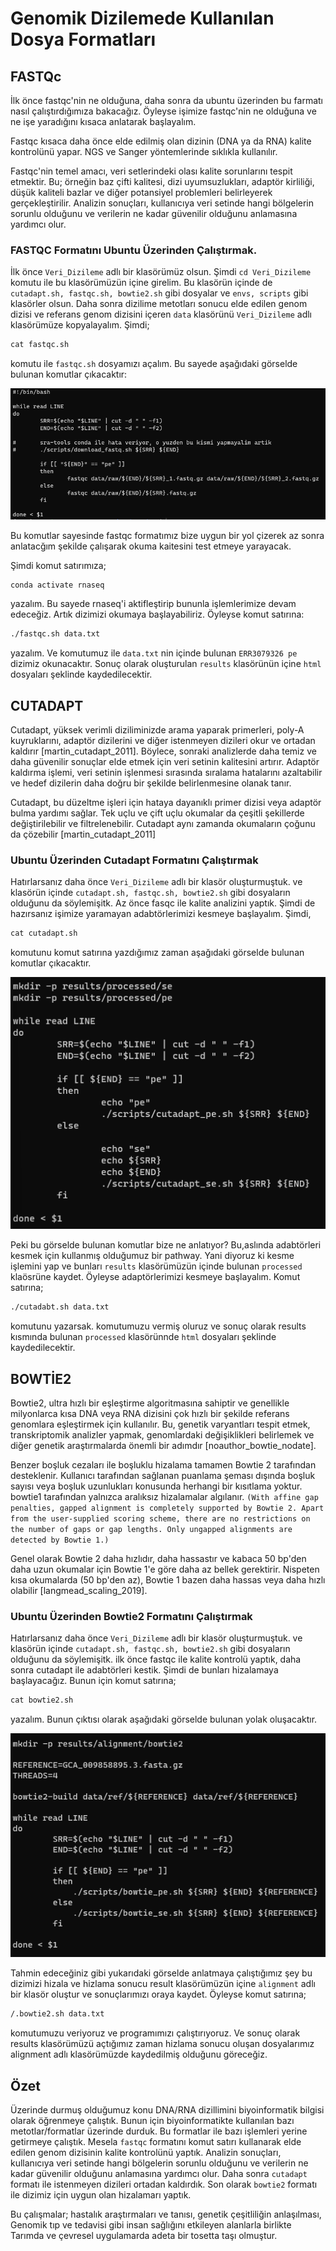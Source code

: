 # Genomik Dizilemede Kullanılan Dosya Formatları

## FASTQc

İlk önce fastqc'nin ne olduğuna, daha sonra da ubuntu üzerinden bu farmatı nasıl çalıştırdığımıza bakacağız. Öyleyse işimize fastqc'nin ne olduğuna ve ne işe yaradığını kısaca anlatarak başlayalım.

Fastqc kısaca daha önce elde edilmiş olan dizinin (DNA ya da RNA) kalite kontrolünü yapar. NGS ve Sanger yöntemlerinde sıklıkla kullanılır. 

Fastqc'nin temel amacı, veri setlerindeki olası kalite sorunlarını tespit etmektir. Bu; örneğin baz çifti kalitesi, dizi uyumsuzlukları, adaptör kirliliği, düşük kaliteli bazlar ve diğer potansiyel problemleri belirleyerek gerçekleştirilir. Analizin sonuçları, kullanıcıya veri setinde hangi bölgelerin sorunlu olduğunu ve verilerin ne kadar güvenilir olduğunu anlamasına yardımcı olur.

### FASTQC Formatını Ubuntu Üzerinden Çalıştırmak. 

İlk önce `Veri_Dizileme` adlı bir klasörümüz olsun. Şimdi `cd Veri_Dizileme` komutu ile bu klasörümüzün içine girelim. Bu klasörün içinde de `cutadapt.sh, fastqc.sh, bowtie2.sh` gibi dosyalar ve `envs, scripts` gibi klasörler olsun. Daha sonra dizilime metotları sonucu elde edilen genom dizisi ve referans genom dizisini içeren `data` klasörünü `Veri_Dizileme` adlı klasörümüze kopyalayalım. Şimdi;

```markdown
cat fastqc.sh
```

komutu ile `fastqc.sh` dosyamızı açalım. Bu sayede aşağıdaki görselde bulunan komutlar çıkacaktır: 

![Fastqc.sh komutu](image.png)

Bu komutlar sayesinde fastqc formatımız bize uygun bir yol çizerek az sonra anlatacğım şekilde çalışarak okuma kaitesini test etmeye yarayacak. 

Şimdi komut satırımıza;

```markdown
conda activate rnaseq
```
yazalım. Bu sayede rnaseq'i aktifleştirip bununla işlemlerimize devam edeceğiz. Artık dizimizi okumaya başlayabiliriz. Öyleyse komut satırına:

```markdown
./fastqc.sh data.txt
```

yazalım. Ve komutumuz ile `data.txt` nin içinde bulunan `ERR3079326 pe` dizimiz okunacaktır. Sonuç olarak oluşturulan `results` klasörünün içine `html` dosyaları şeklinde kaydedilecektir. 

## CUTADAPT

Cutadapt, yüksek verimli diziliminizde arama yaparak primerleri, poly-A kuyruklarını, adaptör dizilerini ve diğer istenmeyen dizileri okur ve ortadan kaldırır [martin_cutadapt_2011]. Böylece, sonraki analizlerde daha temiz ve daha güvenilir sonuçlar elde etmek için veri setinin kalitesini artırır. Adaptör kaldırma işlemi, veri setinin işlenmesi sırasında sıralama hatalarını azaltabilir ve hedef dizilerin daha doğru bir şekilde belirlenmesine olanak tanır.

Cutadapt, bu düzeltme işleri için hataya dayanıklı primer dizisi veya adaptör bulma yardımı sağlar. Tek uçlu ve çift uçlu okumalar da çeşitli şekillerde değiştirilebilir ve filtrelenebilir. Cutadapt aynı zamanda okumaların çoğunu da çözebilir [martin_cutadapt_2011]

### Ubuntu Üzerinden Cutadapt Formatını Çalıştırmak 

Hatırlarsanız daha önce `Veri_Dizileme` adlı bir klasör oluşturmuştuk. ve klasörün içinde `cutadapt.sh, fastqc.sh, bowtie2.sh` gibi dosyaların olduğunu da söylemişitk. Az önce fasqc ile kalite analizini yaptık. Şimdi de hazırsanız işimize yaramayan adabtörlerimizi kesmeye başlayalım. Şimdi,

```markdown
cat cutadapt.sh
```
komutunu komut satırına yazdığımız zaman aşağıdaki görselde bulunan komutlar çıkacaktır. 

![cutadapt.sh komutu](image-1.png)

Peki bu görselde bulunan komutlar bize ne anlatıyor? Bu,aslında adabtörleri kesmek için kullanmış olduğumuz bir pathway. Yani diyoruz ki kesme işlemini yap ve bunları `results` klasörümüzün içinde bulunan `processed` klaösrüne kaydet. Öyleyse adaptörlerimizi kesmeye başlayalım. Komut satırına;

```markdown
./cutadabt.sh data.txt
```
komutunu yazarsak. komutumuzu vermiş oluruz ve sonuç olarak results kısmında bulunan `processed` klasörünnde `html` dosyaları şeklinde kaydedilecektir. 

## BOWTİE2

Bowtie2, ultra hızlı bir eşleştirme algoritmasına sahiptir ve genellikle milyonlarca kısa DNA veya RNA dizisini çok hızlı bir şekilde referans genomlara eşleştirmek için kullanılır. Bu, genetik varyantları tespit etmek, transkriptomik analizler yapmak, genomlardaki değişiklikleri belirlemek ve diğer genetik araştırmalarda önemli bir adımdır [noauthor_bowtie_nodate].

Benzer boşluk cezaları ile boşluklu hizalama tamamen Bowtie 2 tarafından desteklenir. Kullanıcı tarafından sağlanan puanlama şeması dışında boşluk sayısı veya boşluk uzunlukları konusunda herhangi bir kısıtlama yoktur. bowtie1 tarafından yalnızca aralıksız hizalamalar algılanır. `(With affine gap penalties, gapped alignment is completely supported by Bowtie 2. Apart from the user-supplied scoring scheme, there are no restrictions on the number of gaps or gap lengths. Only ungapped alignments are detected by Bowtie 1.)`

Genel olarak Bowtie 2 daha hızlıdır, daha hassastır ve kabaca 50 bp'den daha uzun okumalar için Bowtie 1'e göre daha az bellek gerektirir. Nispeten kısa okumalarda (50 bp'den az), Bowtie 1 bazen daha hassas veya daha hızlı olabilir [langmead_scaling_2019].

### Ubuntu Üzerinden Bowtie2 Formatını Çalıştırmak

Hatırlarsanız daha önce `Veri_Dizileme` adlı bir klasör oluşturmuştuk. ve klasörün içinde `cutadapt.sh, fastqc.sh, bowtie2.sh` gibi dosyaların olduğunu da söylemişitk. ilk önce fastqc ile kalite kontrolü yaptık, daha sonra cutadapt ile adabtörleri kestik. Şimdi de bunları hizalamaya başlayacağız. Bunun için komut satırına; 

```markdown
cat bowtie2.sh
```
yazalım. Bunun çıktısı olarak aşağıdaki görselde bulunan yolak oluşacaktır. 

![bowtie2.sh komutu](image-2.png)

Tahmin edeceğiniz gibi yukarıdaki görselde anlatmaya çalıştığımız şey bu dizimizi hizala ve hizlama sonucu result klasörümüzün içine `alignment` adlı bir klasör oluştur ve sonuçlarımızı oraya kaydet. Öyleyse komut satırına;

```markdown
/.bowtie2.sh data.txt
```
komutumuzu veriyoruz ve programımızı çalıştırıyoruz. Ve sonuç olarak results klasörümüzü açtığımız zaman hizlama sonucu oluşan dosyalarımız alignment adlı klasörümüzde kaydedilmiş olduğunu göreceğiz. 

## Özet

Üzerinde durmuş olduğumuz konu DNA/RNA dizillimini biyoinformatik bilgisi olarak öğrenmeye çalıştık. Bunun için biyoinformatikte kullanılan bazı metotlar/formatlar üzerinde durduk. Bu formatlar ile bazı işlemleri yerine getirmeye çalıştık. Mesela `fastqc` formatını komut satırı kullanarak elde edilen genom dizisinin kalite kontrolünü yaptık. Analizin sonuçları, kullanıcıya veri setinde hangi bölgelerin sorunlu olduğunu ve verilerin ne kadar güvenilir olduğunu anlamasına yardımcı olur. Daha sonra `cutadapt` formatı ile istenmeyen dizileri ortadan kaldırdık. Son olarak `bowtie2` formatı ile dizimiz için uygun olan hizalamarı yaptık.  

Bu çalışmalar; hastalık araştırmaları ve tanısı, genetik çeşitliliğin anlaşılması, Genomik tıp ve tedavisi gibi insan sağlığını etkileyen alanlarla birlikte Tarımda ve çevresel uygulamarda adeta bir tosetta taşı olmuştur. 